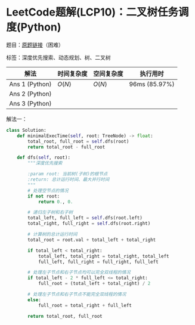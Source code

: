 # LeetCode题解(LCP10)：二叉树任务调度(Python)

题目：[原题链接](https://leetcode-cn.com/problems/er-cha-shu-ren-wu-diao-du/)（困难）

标签：深度优先搜索、动态规划、树、二叉树

| 解法           | 时间复杂度 | 空间复杂度 | 执行用时      |
| -------------- | ---------- | ---------- | ------------- |
| Ans 1 (Python) | $O(N)$     | $O(N)$     | 96ms (85.97%) |
| Ans 2 (Python) |            |            |               |
| Ans 3 (Python) |            |            |               |

解法一：

```python
class Solution:
    def minimalExecTime(self, root: TreeNode) -> float:
        total_root, full_root = self.dfs(root)
        return total_root - full_root

    def dfs(self, root):
        """深度优先搜索

        :param root: 当前树(子树)的根节点
        :return: 总计运行时间、最大并行时间
        """
        # 处理空节点的情况
        if not root:
            return 0., 0.

        # 递归左子树和右子树
        total_left, full_left = self.dfs(root.left)
        total_right, full_right = self.dfs(root.right)

        # 计算树的总计运行时间
        total_root = root.val + total_left + total_right

        if total_left < total_right:
            total_left, total_right = total_right, total_left
            full_left, full_right = full_right, full_left

        # 处理左子节点和右子节点均可以完全双线程的情况
        if total_left - 2 * full_left <= total_right:
            full_root = (total_left + total_right) / 2

        # 处理左子节点和右子节点不能完全双线程的情况
        else:
            full_root = total_right + full_left

        return total_root, full_root
```



